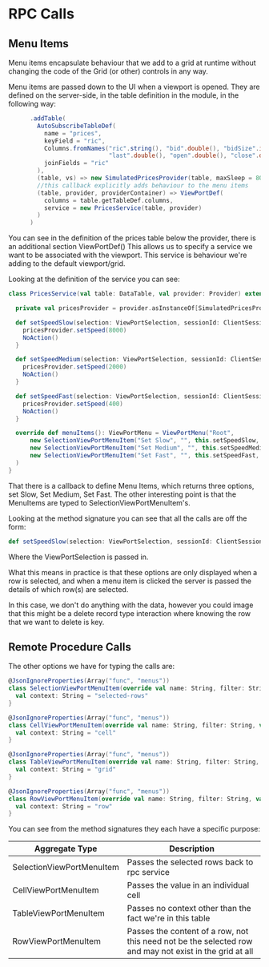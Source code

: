 # RPC Calls

## Menu Items

Menu items encapsulate behaviour that we add to a grid at runtime without changing the code of the Grid (or other) controls in any way.

Menu items are passed down to the UI when a viewport is opened. They are defined on the server-side, in the table definition in the module, in the following way: 

```scala
      .addTable(
        AutoSubscribeTableDef(
          name = "prices",
          keyField = "ric",
          Columns.fromNames("ric".string(), "bid".double(), "bidSize".int(), "ask".double(), "askSize".int(),
                            "last".double(), "open".double(), "close".double(), "scenario".string(), "phase".string()),
          joinFields = "ric"
        ),
        (table, vs) => new SimulatedPricesProvider(table, maxSleep = 800),
        //this callback explicitly adds behaviour to the menu items
        (table, provider, providerContainer) => ViewPortDef(
          columns = table.getTableDef.columns,
          service = new PricesService(table, provider)
        )
      )
```
You can see in the definition of the prices table below the provider, there is an additional section ViewPortDef()
This allows us to specify a service we want to be associated with the viewport. This service is behaviour we're adding
to the default viewport/grid. 

Looking at the definition of the service you can see: 

```scala 
class PricesService(val table: DataTable, val provider: Provider) extends RpcHandler with StrictLogging {

  private val pricesProvider = provider.asInstanceOf[SimulatedPricesProvider]

  def setSpeedSlow(selection: ViewPortSelection, sessionId: ClientSessionId):ViewPortAction = {
    pricesProvider.setSpeed(8000)
    NoAction()
  }

  def setSpeedMedium(selection: ViewPortSelection, sessionId: ClientSessionId):ViewPortAction = {
    pricesProvider.setSpeed(2000)
    NoAction()
  }

  def setSpeedFast(selection: ViewPortSelection, sessionId: ClientSessionId):ViewPortAction = {
    pricesProvider.setSpeed(400)
    NoAction()
  }

  override def menuItems(): ViewPortMenu = ViewPortMenu("Root",
      new SelectionViewPortMenuItem("Set Slow", "", this.setSpeedSlow, "SET_SPEED_SLOW"),
      new SelectionViewPortMenuItem("Set Medium", "", this.setSpeedMedium, "SET_SPEED_MED"),
      new SelectionViewPortMenuItem("Set Fast", "", this.setSpeedFast, "SET_SPEED_FAST")
  )
}
```

That there is a callback to define Menu Items, which returns three options, set Slow, Set Medium, Set Fast. 
The other interesting point is that the MenuItems are typed to SelectionViewPortMenuItem's. 

Looking at the method signature you can see that all the calls are off the form: 

```scala
def setSpeedSlow(selection: ViewPortSelection, sessionId: ClientSessionId):ViewPortAction
```

Where the ViewPortSelection is passed in. 

What this means in practice is that these options are only displayed when a row is selected, and when a menu item is clicked
the server is passed the details of which row(s) are selected. 

In this case, we don't do anything with the data, however you could image that this might be a delete record type interaction
where knowing the row that we want to delete is key. 

## Remote Procedure Calls

The other options we have for typing the calls are:

```scala
@JsonIgnoreProperties(Array("func", "menus"))
class SelectionViewPortMenuItem(override val name: String, filter: String, val func: (ViewPortSelection, ClientSessionId) => ViewPortAction, rpcName: String) extends ViewPortMenuItem(name, filter, rpcName) {
  val context: String = "selected-rows"
}

@JsonIgnoreProperties(Array("func", "menus"))
class CellViewPortMenuItem(override val name: String, filter: String, val func: (String, String, Object, ClientSessionId) => ViewPortAction, rpcName: String) extends ViewPortMenuItem(name, filter, rpcName) {
  val context: String = "cell"
}

@JsonIgnoreProperties(Array("func", "menus"))
class TableViewPortMenuItem(override val name: String, filter: String, val func: (ClientSessionId) => ViewPortAction, rpcName: String) extends ViewPortMenuItem(name, filter, rpcName) {
  val context: String = "grid"
}

@JsonIgnoreProperties(Array("func", "menus"))
class RowViewPortMenuItem(override val name: String, filter: String, val func: (String, Map[String, AnyRef], ClientSessionId) => ViewPortAction, rpcName: String) extends ViewPortMenuItem(name, filter, rpcName) {
  val context: String = "row"
}
```

You can see from the method signatures they each have a specific purpose: 


| Aggregate Type | Description                                                                                           |
|----------------|-------------------------------------------------------------------------------------------------------|
| SelectionViewPortMenuItem   | Passes the selected rows back to rpc service                                                          |
| CellViewPortMenuItem        | Passes the value in an individual cell                                                                |
| TableViewPortMenuItem       | Passes no context other than the fact we're in this table                                             |
| RowViewPortMenuItem         | Passes the content of a row, not this need not be the selected row and may not exist in the grid at all |







